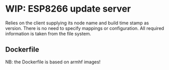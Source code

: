 # WIP: ESP8266 update server #

Relies on the client supplying its node name and build time stamp as version.
There is no need to specify mappings or configuration. All required information
is taken from the file system.

## Dockerfile ##

NB: the Dockerfile is based on armhf images!
